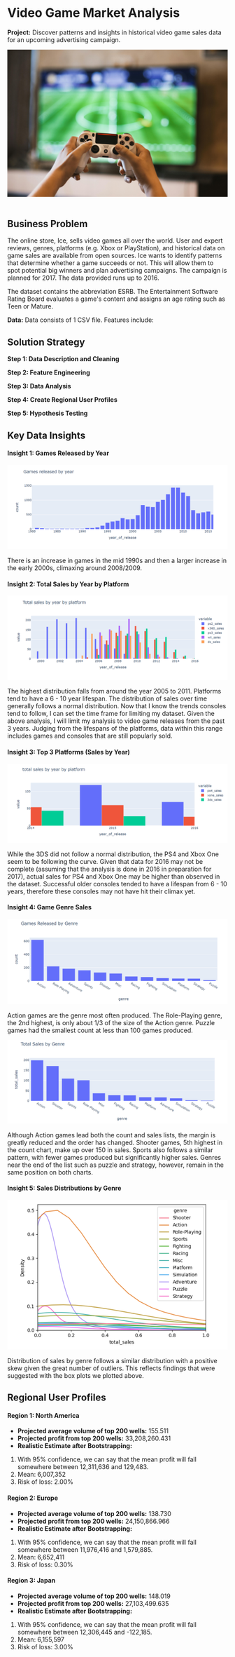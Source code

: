 # Video Game Market Analysis

**Project:** Discover patterns and insights in historical video game sales data for an upcoming advertising campaign. 

<div align="center">
    <img alt="gaming" src="https://github.com/nelsonj1614/Data_Projects_TripleTen/blob/9660385abc0252026fe3eb86bd539e1b6cdf010f/02_Video_Game_Market_Analysis/Photos/pexels-kowalievska-1174746.jpg">
</div>

<br>

## Business Problem
The online store, Ice, sells video games all over the world. User and expert reviews, genres, platforms (e.g. Xbox or PlayStation), and historical data on game sales are available from open sources. Ice wants to identify patterns that determine whether a game succeeds or not. This will allow them to spot potential big winners and plan advertising campaigns. The campaign is planned for 2017. The data provided runs up to 2016. 

The dataset contains the abbreviation ESRB. The Entertainment Software Rating Board evaluates a game's content and assigns an age rating such as Teen or Mature.

**Data:** Data consists of 1 CSV file. Features include:


## Solution Strategy

**Step 1: Data Description and Cleaning**

**Step 2: Feature Engineering**

**Step 3: Data Analysis**

**Step 4: Create Regional User Profiles**

**Step 5: Hypothesis Testing**

## Key Data Insights

#### Insight 1: Games Released by Year

<div align="center">
    <img alt="vg" src="https://github.com/nelsonj1614/Data_Projects_TripleTen/blob/f4a695a6a107a6614c3d1fab166e42dabb97b044/02_Video_Game_Market_Analysis/Photos/vg1.png">
</div>

There is an increase in games in the mid 1990s and then a larger increase in the early 2000s, climaxing around 2008/2009.

#### Insight 2: Total Sales by Year by Platform

<div align="center">
    <img alt="vg" src="https://github.com/nelsonj1614/Data_Projects_TripleTen/blob/f4a695a6a107a6614c3d1fab166e42dabb97b044/02_Video_Game_Market_Analysis/Photos/vg2.png">
</div>

The highest distribution falls from around the year 2005 to 2011. Platforms tend to have a 6 - 10 year lifespan. The distribution of sales over time generally follows a normal distribution. Now that I know the trends consoles tend to follow, I can set the time frame for limiting my dataset. Given the above analysis, I will limit my analysis to video game releases from the past 3 years. Judging from the lifespans of the platforms, data within this range includes games and consoles that are still popularly sold.

#### Insight 3: Top 3 Platforms (Sales by Year)

<div align="center">
    <img alt="vg" src="https://github.com/nelsonj1614/Data_Projects_TripleTen/blob/f4a695a6a107a6614c3d1fab166e42dabb97b044/02_Video_Game_Market_Analysis/Photos/vg3.png">
</div>

While the 3DS did not follow a normal distribution, the PS4 and Xbox One seem to be following the curve. Given that data for 2016 may not be complete (assuming that the analysis is done in 2016 in preparation for 2017), actual sales for PS4 and Xbox One may be higher than observed in the dataset. Successful older consoles tended to have a lifespan from 6 - 10 years, therefore these consoles may not have hit their climax yet.

#### Insight 4: Game Genre Sales

<div align="center">
    <img alt="vg" src="https://github.com/nelsonj1614/Data_Projects_TripleTen/blob/f4a695a6a107a6614c3d1fab166e42dabb97b044/02_Video_Game_Market_Analysis/Photos/vg4.png">
</div>

Action games are the genre most often produced. The Role-Playing genre, the 2nd highest, is only about 1/3 of the size of the Action genre. Puzzle games had the smallest count at less than 100 games produced.

<div align="center">
    <img alt="vg" src="https://github.com/nelsonj1614/Data_Projects_TripleTen/blob/f4a695a6a107a6614c3d1fab166e42dabb97b044/02_Video_Game_Market_Analysis/Photos/vg5.png">
</div>

Although Action games lead both the count and sales lists, the margin is greatly reduced and the order has changed. Shooter games, 5th highest in the count chart, make up over 150 in sales. Sports also follows a similar pattern, with fewer games produced but significantly higher sales. Genres near the end of the list such as puzzle and strategy, however, remain in the same position on both charts.

#### Insight 5: Sales Distributions by Genre

<div align="center">
    <img alt="vg" src="https://github.com/nelsonj1614/Data_Projects_TripleTen/blob/f4a695a6a107a6614c3d1fab166e42dabb97b044/02_Video_Game_Market_Analysis/Photos/vg6.png">
</div>

Distribution of sales by genre follows a similar distribution with a positive skew given the great number of outliers. This reflects findings that were suggested with the box plots we plotted above.

## Regional User Profiles

#### Region 1: North America

- **Projected average volume of top 200 wells:** 155.511
- **Projected profit from top 200 wells:** 33,208,260.431
- **Realistic Estimate after Bootstrapping:**
1. With 95% confidence, we can say that the mean profit will fall somewhere between 12,311,636 and 129,483.
2. Mean: 6,007,352
3. Risk of loss: 2.00%

#### Region 2: Europe

- **Projected average volume of top 200 wells:** 138.730
- **Projected profit from top 200 wells:** 24,150,866.966
- **Realistic Estimate after Bootstrapping:**
1. With 95% confidence, we can say that the mean profit will fall somewhere between 11,976,416 and 1,579,885.
2. Mean: 6,652,411
3. Risk of loss: 0.30%

#### Region 3: Japan

- **Projected average volume of top 200 wells:** 148.019
- **Projected profit from top 200 wells:** 27,103,499.635
- **Realistic Estimate after Bootstrapping:**
1. With 95% confidence, we can say that the mean profit will fall somewhere between 12,306,445 and -122,185.
2. Mean: 6,155,597
3. Risk of loss: 3.00%
